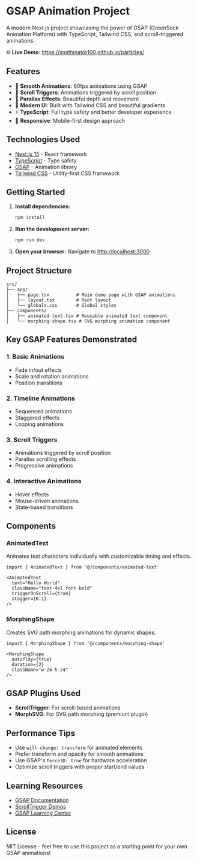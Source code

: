 # GSAP Animation Project

A modern Next.js project showcasing the power of GSAP (GreenSock Animation Platform) with TypeScript, Tailwind CSS, and scroll-triggered animations.

🌐 **Live Demo**: https://smithinator100.github.io/particles/

## Features

- 🚀 **Smooth Animations**: 60fps animations using GSAP
- 📜 **Scroll Triggers**: Animations triggered by scroll position
- 🌟 **Parallax Effects**: Beautiful depth and movement
- 🎨 **Modern UI**: Built with Tailwind CSS and beautiful gradients
- ⚡ **TypeScript**: Full type safety and better developer experience
- 📱 **Responsive**: Mobile-first design approach

## Technologies Used

- [Next.js 15](https://nextjs.org/) - React framework
- [TypeScript](https://www.typescriptlang.org/) - Type safety
- [GSAP](https://greensock.com/gsap/) - Animation library
- [Tailwind CSS](https://tailwindcss.com/) - Utility-first CSS framework

## Getting Started

1. **Install dependencies:**
   ```bash
   npm install
   ```

2. **Run the development server:**
   ```bash
   npm run dev
   ```

3. **Open your browser:**
   Navigate to [http://localhost:3000](http://localhost:3000)

## Project Structure

```
src/
├── app/
│   ├── page.tsx          # Main demo page with GSAP animations
│   ├── layout.tsx        # Root layout
│   └── globals.css       # Global styles
├── components/
│   ├── animated-text.tsx # Reusable animated text component
│   └── morphing-shape.tsx # SVG morphing animation component
```

## Key GSAP Features Demonstrated

### 1. Basic Animations
- Fade in/out effects
- Scale and rotation animations
- Position transitions

### 2. Timeline Animations
- Sequenced animations
- Staggered effects
- Looping animations

### 3. Scroll Triggers
- Animations triggered by scroll position
- Parallax scrolling effects
- Progressive animations

### 4. Interactive Animations
- Hover effects
- Mouse-driven animations
- State-based transitions

## Components

### AnimatedText
Animates text characters individually with customizable timing and effects.

```tsx
import { AnimatedText } from '@/components/animated-text'

<AnimatedText 
  text="Hello World" 
  className="text-4xl font-bold"
  triggerOnScroll={true}
  stagger={0.1}
/>
```

### MorphingShape
Creates SVG path morphing animations for dynamic shapes.

```tsx
import { MorphingShape } from '@/components/morphing-shape'

<MorphingShape 
  autoPlay={true}
  duration={2}
  className="w-24 h-24"
/>
```

## GSAP Plugins Used

- **ScrollTrigger**: For scroll-based animations
- **MorphSVG**: For SVG path morphing (premium plugin)

## Performance Tips

- Use `will-change: transform` for animated elements
- Prefer transform and opacity for smooth animations
- Use GSAP's `force3D: true` for hardware acceleration
- Optimize scroll triggers with proper start/end values

## Learning Resources

- [GSAP Documentation](https://greensock.com/docs/)
- [ScrollTrigger Demos](https://codepen.io/collection/AKkZQo)
- [GSAP Learning Center](https://greensock.com/learning/)

## License

MIT License - feel free to use this project as a starting point for your own GSAP animations!
